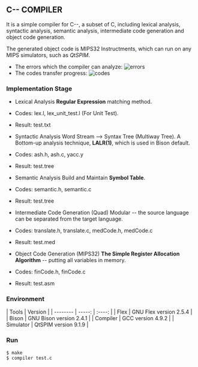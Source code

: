 ## C-- COMPILER

It is a simple compiler for C--, a subset of C, including lexical analysis, syntactic analysis, semantic analysis, intermediate code generation and object code generation.

The generated object code is MIPS32 Instructments, which can run on any MIPS simulators, such as *QtSPIM*.

* The errors which the compiler can analyze:
![errors](./images/errors.png=100x100)
* The codes transfer progress:
![codes](./images/codes.png=100x100)

### Implementation Stage

* Lexical Analysis
**Regular Expression** matching method.
* Codes: lex.l, lex_unit_test.l (For Unit Test).
* Result: test.txt

*  Syntactic Analysis
Word Stream --> Syntax Tree (Multiway Tree). A Bottom-up analysis technique, **LALR(1)**, which is used in Bison default.
* Codes: ash.h, ash.c, yacc.y
* Result: test.tree 
	
* Semantic Analysis
Build and Maintain **Symbol Table**.
* Codes: semantic.h, semantic.c
* Result: test.tree 

* Intermediate Code Generation (Quad)
Modular -- the source language can be separated from the target language.
* Codes: translate.h, translate.c, medCode.h, medCode.c
* Result: test.med 
	

* Object Code Generation (MIPS32)
**The Simple Register Allocation Algorithm** -- putting all variables in memory.
* Codes: finCode.h, finCode.c
* Result: test.asm

### Environment

|  Tools       | Version   | 
| --------   | -----:  | :----:  |
|   Flex    | GNU Flex version 2.5.4   | 
|   Bison   |     GNU Bison version 2.4.1     |
| Compiler  |      GCC version 4.9.2     |
| Simulator |      QtSPIM version 9.1.9      |


###  Run
```
$ make
$ compiler test.c
```
